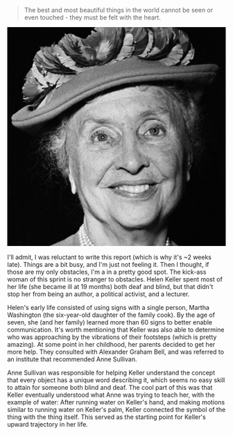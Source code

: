 > The best and most beautiful things in the world cannot be seen or even touched - they must be felt with the heart.

![Helen Keller](./keller.jpg)

I'll admit, I was reluctant to write this report (which is why it's ~2 weeks late). Things are a bit busy, and I'm just not feeling it. Then I thought, if those are my only obstacles, I'm a in a pretty good spot. The kick-ass woman of this sprint is no stranger to obstacles. Helen Keller spent most of her life (she became ill at 19 months) both deaf and blind, but that didn't stop her from being an author, a political activist, and a lecturer.

Helen's early life consisted of using signs with a single person, Martha Washington (the six-year-old daughter of the family cook). By the age of seven, she (and her family) learned more than 60 signs to better enable communication. It's worth mentioning that Keller was also able to determine who was approaching by the vibrations of their footsteps (which is pretty amazing). At some point in her childhood, her parents decided to get her more help. They consulted with Alexander Graham Bell, and was referred to an institute that recommended Anne Sullivan.

Anne Sullivan was responsible for helping Keller understand the concept that every object has a unique word describing it, which seems no easy skill to attain for someone both blind and deaf. The cool part of this was that Keller eventually understood what Anne was trying to teach her, with the example of water: After running water on Keller's hand, and making motions similar to running water on Keller's palm, Keller connected the symbol of the thing with the thing itself. This served as the starting point for Keller's upward trajectory in her life.
